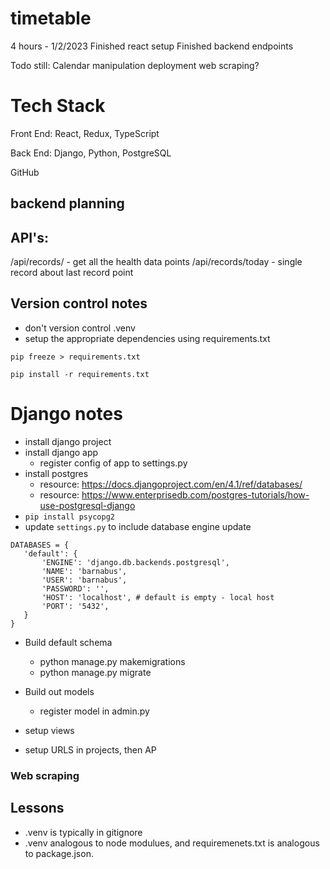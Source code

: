# timetable
4 hours - 1/2/2023
Finished react setup
Finished backend endpoints

Todo still:
Calendar manipulation
deployment
web scraping?

# Tech Stack 
Front End:
React, Redux, TypeScript

Back End:
Django, Python, PostgreSQL 

GitHub 

## backend planning

## API's:
/api/records/ - get all the health data points
/api/records/today - single record about last record point

## Version control notes
- don't version control .venv
- setup the appropriate dependencies using requirements.txt

```
pip freeze > requirements.txt

pip install -r requirements.txt
```


# Django notes
- install django project
- install django app
  - register config of app to settings.py
- install postgres
  - resource: https://docs.djangoproject.com/en/4.1/ref/databases/ 
  - resource: https://www.enterprisedb.com/postgres-tutorials/how-use-postgresql-django
- `pip install psycopg2`
- update `settings.py` to include database engine update

```
DATABASES = {
   'default': {
       'ENGINE': 'django.db.backends.postgresql',
       'NAME': 'barnabus',
       'USER': 'barnabus',
       'PASSWORD': '',
       'HOST': 'localhost', # default is empty - local host
       'PORT': '5432',
   }
}
```

- Build default schema
  - python manage.py makemigrations
  - python manage.py migrate
- Build out models
  - register model in admin.py

- setup views

- setup URLS in projects, then AP

### Web scraping



## Lessons
- .venv is typically in gitignore
- .venv analogous to node modulues, and requiremenets.txt is analogous to package.json.